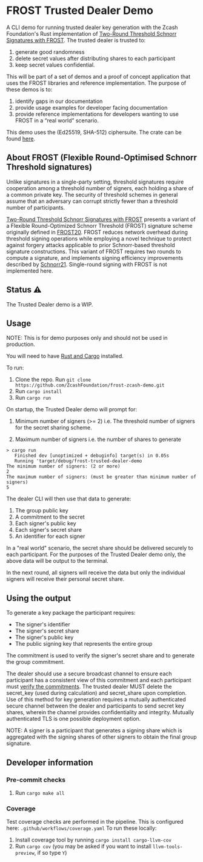 # FROST Trusted Dealer Demo

A CLI demo for running trusted dealer key generation with the Zcash Foundation's Rust implementation of [Two-Round Threshold Schnorr Signatures with FROST](https://datatracker.ietf.org/doc/draft-irtf-cfrg-frost/). The trusted dealer is trusted to:
1. generate good randomness
2. delete secret values after distributing shares to each participant
3. keep secret values confidential.

This will be part of a set of demos and a proof of concept application that uses the FROST libraries and reference implementation. The purpose of these demos is to:

1. identify gaps in our documentation
2. provide usage examples for developer facing documentation
3. provide reference implementations for developers wanting to use FROST in a “real world” scenario.

This demo uses the (Ed25519, SHA-512) ciphersuite. The crate can be found [here](https://crates.io/crates/frost-ed25519).

## About FROST (Flexible Round-Optimised Schnorr Threshold signatures)

Unlike signatures in a single-party setting, threshold signatures require cooperation among a threshold number of signers, each holding a share of a common private key. The security of threshold
schemes in general assume that an adversary can corrupt strictly fewer than a threshold number of participants.

[Two-Round Threshold Schnorr Signatures with FROST](https://datatracker.ietf.org/doc/draft-irtf-cfrg-frost/) presents a variant of a Flexible Round-Optimized Schnorr Threshold (FROST) signature scheme originally defined in [FROST20](https://eprint.iacr.org/2020/852.pdf). FROST reduces network overhead during threshold
signing operations while employing a novel technique to protect against forgery attacks applicable to prior Schnorr-based threshold signature constructions. This variant of FROST requires two rounds to compute a signature, and implements signing efficiency improvements described by [Schnorr21](https://eprint.iacr.org/2021/1375.pdf). Single-round signing with FROST is not implemented here.

## Status ⚠

The Trusted Dealer demo is a WIP.

## Usage

NOTE: This is for demo purposes only and should not be used in production.

You will need to have [Rust and Cargo](https://doc.rust-lang.org/cargo/getting-started/installation.html) installed.

To run:
1. Clone the repo. Run `git clone https://github.com/ZcashFoundation/frost-zcash-demo.git`
2. Run `cargo install`
3. Run `cargo run`

On startup, the Trusted Dealer demo will prompt for:

1. Minimum number of signers (>= 2) i.e. The threshold number of signers for the secret sharing scheme.

2. Maximum number of signers i.e. the number of shares to generate

```
> cargo run
   Finished dev [unoptimized + debuginfo] target(s) in 0.05s
   Running 'target/debug/frost-trusted-dealer-demo
The minimum number of signers: (2 or more)
2
The maximum number of signers: (must be greater than minimum number of signers)
5
```

The dealer CLI will then use that data to generate:

1. The group public key
2. A commitment to the secret
3. Each signer's public key
4. Each signer's secret share
5. An identifier for each signer

In a "real world" scenario, the secret share should be delivered securely to each participant. For the purposes of the Trusted Dealer demo only, the above data will be output to the terminal. 

In the next round, all signers will receive the data but only the individual signers will receive their personal secret share. 

## Using the output

To generate a key package the participant requires:

* The signer's identifier
* The signer's secret share
* The signer's public key
* The public signing key that represents the entire group

The commitment is used to verify the signer's secret share and to generate the group commitment.

The dealer should use a secure broadcast channel to ensure each participant has a consistent view of this commitment and each participant must [verify the commitments](https://github.com/ZcashFoundation/frost/blob/4055cb9439df2814800c678c8da1760a0f86dc10/frost-core/src/frost/keys.rs#L297). 
The trusted dealer MUST delete the secret_key (used during calculation) and secret_share upon completion.
Use of this method for key generation requires a mutually authenticated secure channel between the dealer and participants to send secret key shares, wherein the channel provides confidentiality and integrity. Mutually authenticated TLS is one possible deployment option.

NOTE: A signer is a participant that generates a signing share which is aggregated with the signing shares of other signers to obtain the final group signature.

## Developer information

### Pre-commit checks

1. Run `cargo make all`

### Coverage

Test coverage checks are performed in the pipeline. This is configured here: `.github/workflows/coverage.yaml`
To run these locally:
1. Install coverage tool by running `cargo install cargo-llvm-cov`
2. Run `cargo cov` (you may be asked if you want to install `llvm-tools-preview`, if so type `Y`)
